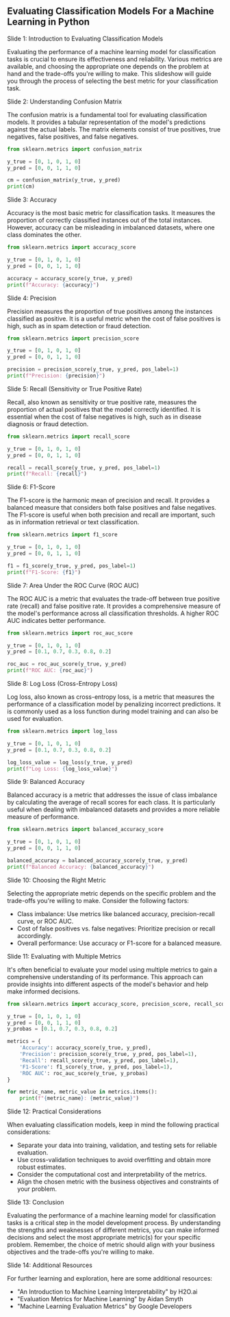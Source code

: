 ## Evaluating Classification Models For a Machine Learning in Python

Slide 1: Introduction to Evaluating Classification Models

Evaluating the performance of a machine learning model for classification tasks is crucial to ensure its effectiveness and reliability. Various metrics are available, and choosing the appropriate one depends on the problem at hand and the trade-offs you're willing to make. This slideshow will guide you through the process of selecting the best metric for your classification task.

Slide 2: Understanding Confusion Matrix

The confusion matrix is a fundamental tool for evaluating classification models. It provides a tabular representation of the model's predictions against the actual labels. The matrix elements consist of true positives, true negatives, false positives, and false negatives.

```python
from sklearn.metrics import confusion_matrix

y_true = [0, 1, 0, 1, 0]
y_pred = [0, 0, 1, 1, 0]

cm = confusion_matrix(y_true, y_pred)
print(cm)
```

Slide 3: Accuracy

Accuracy is the most basic metric for classification tasks. It measures the proportion of correctly classified instances out of the total instances. However, accuracy can be misleading in imbalanced datasets, where one class dominates the other.

```python
from sklearn.metrics import accuracy_score

y_true = [0, 1, 0, 1, 0]
y_pred = [0, 0, 1, 1, 0]

accuracy = accuracy_score(y_true, y_pred)
print(f"Accuracy: {accuracy}")
```

Slide 4: Precision

Precision measures the proportion of true positives among the instances classified as positive. It is a useful metric when the cost of false positives is high, such as in spam detection or fraud detection.

```python
from sklearn.metrics import precision_score

y_true = [0, 1, 0, 1, 0]
y_pred = [0, 0, 1, 1, 0]

precision = precision_score(y_true, y_pred, pos_label=1)
print(f"Precision: {precision}")
```

Slide 5: Recall (Sensitivity or True Positive Rate)

Recall, also known as sensitivity or true positive rate, measures the proportion of actual positives that the model correctly identified. It is essential when the cost of false negatives is high, such as in disease diagnosis or fraud detection.

```python
from sklearn.metrics import recall_score

y_true = [0, 1, 0, 1, 0]
y_pred = [0, 0, 1, 1, 0]

recall = recall_score(y_true, y_pred, pos_label=1)
print(f"Recall: {recall}")
```

Slide 6: F1-Score

The F1-score is the harmonic mean of precision and recall. It provides a balanced measure that considers both false positives and false negatives. The F1-score is useful when both precision and recall are important, such as in information retrieval or text classification.

```python
from sklearn.metrics import f1_score

y_true = [0, 1, 0, 1, 0]
y_pred = [0, 0, 1, 1, 0]

f1 = f1_score(y_true, y_pred, pos_label=1)
print(f"F1-Score: {f1}")
```

Slide 7: Area Under the ROC Curve (ROC AUC)

The ROC AUC is a metric that evaluates the trade-off between true positive rate (recall) and false positive rate. It provides a comprehensive measure of the model's performance across all classification thresholds. A higher ROC AUC indicates better performance.

```python
from sklearn.metrics import roc_auc_score

y_true = [0, 1, 0, 1, 0]
y_pred = [0.1, 0.7, 0.3, 0.8, 0.2]

roc_auc = roc_auc_score(y_true, y_pred)
print(f"ROC AUC: {roc_auc}")
```

Slide 8: Log Loss (Cross-Entropy Loss)

Log loss, also known as cross-entropy loss, is a metric that measures the performance of a classification model by penalizing incorrect predictions. It is commonly used as a loss function during model training and can also be used for evaluation.

```python
from sklearn.metrics import log_loss

y_true = [0, 1, 0, 1, 0]
y_pred = [0.1, 0.7, 0.3, 0.8, 0.2]

log_loss_value = log_loss(y_true, y_pred)
print(f"Log Loss: {log_loss_value}")
```

Slide 9: Balanced Accuracy

Balanced accuracy is a metric that addresses the issue of class imbalance by calculating the average of recall scores for each class. It is particularly useful when dealing with imbalanced datasets and provides a more reliable measure of performance.

```python
from sklearn.metrics import balanced_accuracy_score

y_true = [0, 1, 0, 1, 0]
y_pred = [0, 0, 1, 1, 0]

balanced_accuracy = balanced_accuracy_score(y_true, y_pred)
print(f"Balanced Accuracy: {balanced_accuracy}")
```

Slide 10: Choosing the Right Metric

Selecting the appropriate metric depends on the specific problem and the trade-offs you're willing to make. Consider the following factors:

* Class imbalance: Use metrics like balanced accuracy, precision-recall curve, or ROC AUC.
* Cost of false positives vs. false negatives: Prioritize precision or recall accordingly.
* Overall performance: Use accuracy or F1-score for a balanced measure.

Slide 11: Evaluating with Multiple Metrics

It's often beneficial to evaluate your model using multiple metrics to gain a comprehensive understanding of its performance. This approach can provide insights into different aspects of the model's behavior and help make informed decisions.

```python
from sklearn.metrics import accuracy_score, precision_score, recall_score, f1_score, roc_auc_score

y_true = [0, 1, 0, 1, 0]
y_pred = [0, 0, 1, 1, 0]
y_probas = [0.1, 0.7, 0.3, 0.8, 0.2]

metrics = {
    'Accuracy': accuracy_score(y_true, y_pred),
    'Precision': precision_score(y_true, y_pred, pos_label=1),
    'Recall': recall_score(y_true, y_pred, pos_label=1),
    'F1-Score': f1_score(y_true, y_pred, pos_label=1),
    'ROC AUC': roc_auc_score(y_true, y_probas)
}

for metric_name, metric_value in metrics.items():
    print(f"{metric_name}: {metric_value}")
```

Slide 12: Practical Considerations

When evaluating classification models, keep in mind the following practical considerations:

* Separate your data into training, validation, and testing sets for reliable evaluation.
* Use cross-validation techniques to avoid overfitting and obtain more robust estimates.
* Consider the computational cost and interpretability of the metrics.
* Align the chosen metric with the business objectives and constraints of your problem.

Slide 13: Conclusion

Evaluating the performance of a machine learning model for classification tasks is a critical step in the model development process. By understanding the strengths and weaknesses of different metrics, you can make informed decisions and select the most appropriate metric(s) for your specific problem. Remember, the choice of metric should align with your business objectives and the trade-offs you're willing to make.

Slide 14: Additional Resources

For further learning and exploration, here are some additional resources:

* "An Introduction to Machine Learning Interpretability" by H2O.ai
* "Evaluation Metrics for Machine Learning" by Aidan Smyth
* "Machine Learning Evaluation Metrics" by Google Developers


